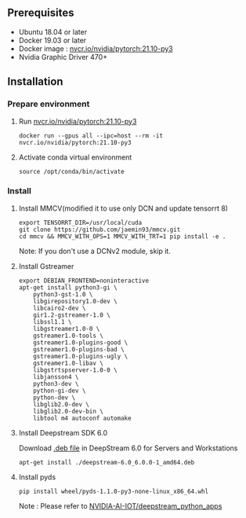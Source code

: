 ## Prerequisites

- Ubuntu 18.04 or later
- Docker 19.03 or later
- Docker image : [nvcr.io/nvidia/pytorch:21.10-py3](https://ngc.nvidia.com/catalog/containers/nvidia:pytorch)
- Nvidia Graphic Driver 470+

## Installation

### Prepare environment

1. Run [nvcr.io/nvidia/pytorch:21.10-py3](https://ngc.nvidia.com/catalog/containers/nvidia:pytorch)
    ```shell
    docker run --gpus all --ipc=host --rm -it nvcr.io/nvidia/pytorch:21.10-py3
    ```

2. Activate conda virtual environment
    ```shell
    source /opt/conda/bin/activate
    ```

### Install

1. Install MMCV(modified it to use only DCN and update tensorrt 8)
    ```shell
    export TENSORRT_DIR=/usr/local/cuda
    git clone https://github.com/jaemin93/mmcv.git
    cd mmcv && MMCV_WITH_OPS=1 MMCV_WITH_TRT=1 pip install -e .
    ```
    Note: If you don't use a DCNv2 module, skip it.

2. Install Gstreamer
    ```shell
    export DEBIAN_FRONTEND=noninteractive
    apt-get install python3-gi \
        python3-gst-1.0 \
        libgirepository1.0-dev \
        libcairo2-dev \
        gir1.2-gstreamer-1.0 \
        libssl1.1 \
        libgstreamer1.0-0 \
        gstreamer1.0-tools \
        gstreamer1.0-plugins-good \
        gstreamer1.0-plugins-bad \
        gstreamer1.0-plugins-ugly \
        gstreamer1.0-libav \
        libgstrtspserver-1.0-0 \
        libjansson4 \
        python3-dev \
        python-gi-dev \
        python-dev \
        libglib2.0-dev \
        libglib2.0-dev-bin \
        libtool m4 autoconf automake
    ```

3. Install Deepstream SDK 6.0

    Download [.deb file](https://developer.nvidia.com/deepstream-sdk) in DeepStream 6.0 for Servers and Workstations
    ```shell
    apt-get install ./deepstream-6.0_6.0.0-1_amd64.deb
    ```

4. Install pyds
    ```shell
    pip install wheel/pyds-1.1.0-py3-none-linux_x86_64.whl
    ```
    Note : Please refer to [NVIDIA-AI-IOT/deepstream_python_apps](https://github.com/NVIDIA-AI-IOT/deepstream_python_apps/blob/master/HOWTO.md)



